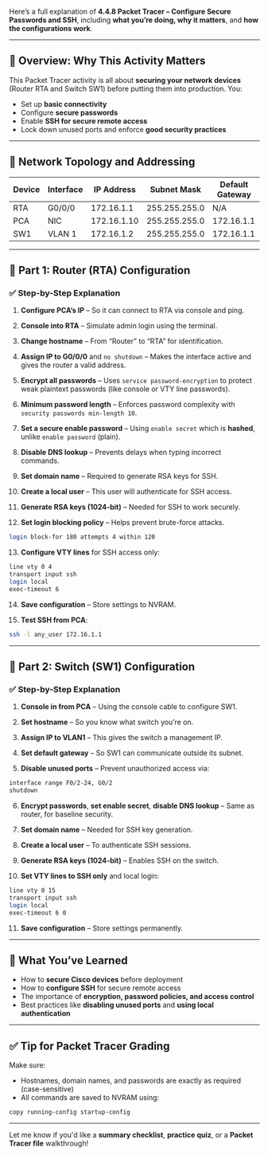 Here’s a full explanation of **4.4.8 Packet Tracer – Configure Secure Passwords and SSH**, including **what you’re doing, why it matters**, and **how the configurations work**.

---

## 🔐 **Overview: Why This Activity Matters**

This Packet Tracer activity is all about **securing your network devices** (Router RTA and Switch SW1) before putting them into production. You:
- Set up **basic connectivity**
- Configure **secure passwords**
- Enable **SSH for secure remote access**
- Lock down unused ports and enforce **good security practices**

---

## 📶 **Network Topology and Addressing**

| Device | Interface | IP Address    | Subnet Mask       | Default Gateway |
|--------|-----------|---------------|-------------------|-----------------|
| RTA    | G0/0/0    | 172.16.1.1    | 255.255.255.0     | N/A             |
| PCA    | NIC       | 172.16.1.10   | 255.255.255.0     | 172.16.1.1      |
| SW1    | VLAN 1    | 172.16.1.2    | 255.255.255.0     | 172.16.1.1      |

---

## 🔧 **Part 1: Router (RTA) Configuration**

### ✅ **Step-by-Step Explanation**

1. **Configure PCA’s IP** – So it can connect to RTA via console and ping.
2. **Console into RTA** – Simulate admin login using the terminal.
3. **Change hostname** – From “Router” to “RTA” for identification.

4. **Assign IP to G0/0/0** and `no shutdown` – Makes the interface active and gives the router a valid address.

5. **Encrypt all passwords** – Uses `service password-encryption` to protect weak plaintext passwords (like console or VTY line passwords).

6. **Minimum password length** – Enforces password complexity with `security passwords min-length 10`.

7. **Set a secure enable password** – Using `enable secret` which is **hashed**, unlike `enable password` (plain).

8. **Disable DNS lookup** – Prevents delays when typing incorrect commands.

9. **Set domain name** – Required to generate RSA keys for SSH.

10. **Create a local user** – This user will authenticate for SSH access.

11. **Generate RSA keys (1024-bit)** – Needed for SSH to work securely.

12. **Set login blocking policy** – Helps prevent brute-force attacks.
```bash
login block-for 180 attempts 4 within 120
```

13. **Configure VTY lines** for SSH access only:
```bash
line vty 0 4
transport input ssh
login local
exec-timeout 6
```

14. **Save configuration** – Store settings to NVRAM.

15. **Test SSH from PCA**:
```bash
ssh -l any_user 172.16.1.1
```

---

## 🔐 **Part 2: Switch (SW1) Configuration**

### ✅ **Step-by-Step Explanation**

1. **Console in from PCA** – Using the console cable to configure SW1.

2. **Set hostname** – So you know what switch you’re on.

3. **Assign IP to VLAN1** – This gives the switch a management IP.

4. **Set default gateway** – So SW1 can communicate outside its subnet.

5. **Disable unused ports** – Prevent unauthorized access via:
```bash
interface range F0/2-24, G0/2
shutdown
```

6. **Encrypt passwords**, **set enable secret**, **disable DNS lookup** – Same as router, for baseline security.

7. **Set domain name** – Needed for SSH key generation.

8. **Create a local user** – To authenticate SSH sessions.

9. **Generate RSA keys (1024-bit)** – Enables SSH on the switch.

10. **Set VTY lines to SSH only** and local login:
```bash
line vty 0 15
transport input ssh
login local
exec-timeout 6 0
```

11. **Save configuration** – Store settings permanently.

---

## 🧠 **What You’ve Learned**

- How to **secure Cisco devices** before deployment
- How to **configure SSH** for secure remote access
- The importance of **encryption, password policies, and access control**
- Best practices like **disabling unused ports** and **using local authentication**

---

## ✅ **Tip for Packet Tracer Grading**

Make sure:
- Hostnames, domain names, and passwords are exactly as required (case-sensitive)
- All commands are saved to NVRAM using:
```bash
copy running-config startup-config
```

---

Let me know if you'd like a **summary checklist**, **practice quiz**, or a **Packet Tracer file** walkthrough!